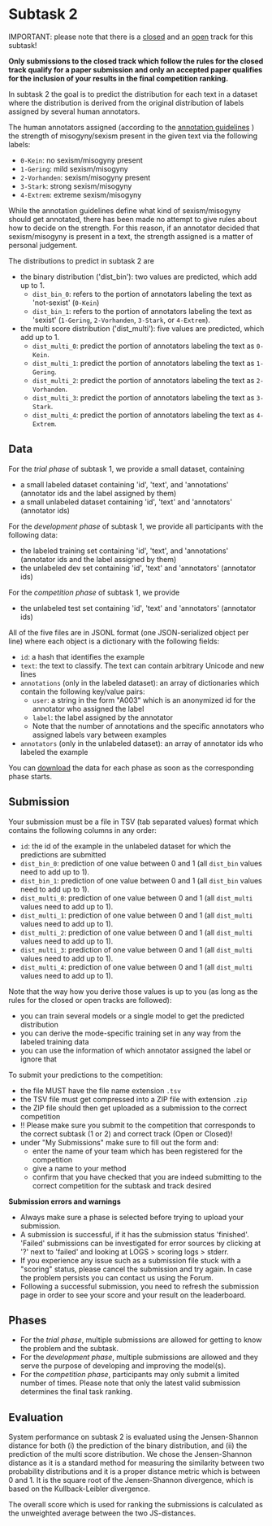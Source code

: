 # Subtask 2

IMPORTANT: please note that there is a [closed](closed-track.md) and an [open](open-track.md) track for this subtask!

**Only submissions to the closed track which follow the rules for the closed track qualify for a paper submission and only an accepted paper qualifies for the 
inclusion of your results in the final competition ranking.**

In subtask 2 the goal is to predict the distribution for each text in a dataset where the distribution is  derived from the original distribution of labels assigned by several human annotators. 

The human annotators assigned (according to the [annotation guidelines](guidelines.md) ) 
the strength of misogyny/sexism present in the given text via the following labels:

* `0-Kein`: no sexism/misogyny present
* `1-Gering`: mild sexism/misogyny
* `2-Vorhanden`: sexism/misogyny present
* `3-Stark`: strong sexism/misogyny
* `4-Extrem`: extreme sexism/misogyny

While the annotation guidelines define what kind of sexism/misogyny should get annotated, there has been made no attempt to give rules about how to decide on the strength. For this reason, if an annotator decided that sexism/misogyny is present in a text, the strength assigned is a matter of personal judgement.

The distributions to predict in subtask 2 are
* the binary distribution ('dist_bin'): two values are predicted, which add up to 1.
   * `dist_bin_0`: refers to the portion of annotators labeling the text as 'not-sexist' (`0-Kein`)
   * `dist_bin_1`: refers to the portion of annotators labeling the text as 'sexist' (`1-Gering`, `2-Vorhanden`, `3-Stark`, or `4-Extrem`).
* the multi score distribution ('dist_multi'): five values are predicted, which add up to 1.
   * `dist_multi_0`: predict the portion of annotators labeling the text as `0-Kein`.
   * `dist_multi_1`: predict the portion of annotators labeling the text as `1-Gering`.
   * `dist_multi_2`: predict the portion of annotators labeling the text as `2-Vorhanden`.
   * `dist_multi_3`: predict the portion of annotators labeling the text as `3-Stark`.
   * `dist_multi_4`: predict the portion of annotators labeling the text as `4-Extrem`.

## Data

For the *trial phase* of subtask 1, we provide a small dataset, containing
* a small labeled dataset containing 'id', 'text', and 'annotations' (annotator ids and the label assigned by them)
* a small unlabeled dataset containing 'id', 'text' and 'annotators' (annotator ids)

For the *development phase* of subtask 1, we provide all participants with the following data:
* the labeled training set containing 'id', 'text', and 'annotations' (annotator ids and the label assigned by them)
* the unlabeled dev set containing 'id', 'text' and 'annotators' (annotator ids)

For the *competition phase* of subtask 1, we provide
* the unlabeled test set containing 'id', 'text' and 'annotators' (annotator ids)
  
All of the five files are in JSONL format (one JSON-serialized object per line) where each object is a dictionary with the following 
fields:

* `id`: a hash that identifies the example
* `text`: the text to classify. The text can contain arbitrary Unicode and new lines 
* `annotations` (only in the labeled dataset): an array of dictionaries which contain the following key/value pairs:
  * `user`: a string in the form "A003" which is an anonymized id for the annotator who assigned the label
  * `label`: the label assigned by the annotator
  * Note that the number of annotations and the specific annotators who assigned labels vary between examples
* `annotators` (only in the unlabeled dataset): an array of annotator ids who labeled the example

You can [download](download.md) the data for each phase as soon as the corresponding phase starts.

## Submission

Your submission must be a file in TSV (tab separated values) format which contains the following columns in any order:

* `id`: the id of the example in the unlabeled dataset for which the predictions are submitted
* `dist_bin_0`: prediction of one value between 0 and 1 (all `dist_bin` values need to add up to 1). 
* `dist_bin_1`: prediction of one value between 0 and 1 (all `dist_bin` values need to add up to 1).
* `dist_multi_0`: prediction of one value between 0 and 1 (all `dist_multi` values need to add up to 1).
* `dist_multi_1`: prediction of one value between 0 and 1 (all `dist_multi` values need to add up to 1).
* `dist_multi_2`: prediction of one value between 0 and 1 (all `dist_multi` values need to add up to 1).
* `dist_multi_3`: prediction of one value between 0 and 1 (all `dist_multi` values need to add up to 1).
* `dist_multi_4`: prediction of one value between 0 and 1 (all `dist_multi` values need to add up to 1).

Note that the way how you derive those values is up to you (as long as the rules for the closed or open tracks are followed):

* you can train several models or a single model to get the predicted distribution
* you can derive the mode-specific training set in any way from the labeled training data
* you can use the information of which annotator assigned the label or ignore that

To submit your predictions to the competition:

* the file MUST have the file name extension `.tsv` 
* the TSV file must get compressed into a ZIP file with extension `.zip`
* the ZIP file should then get uploaded as a submission to the correct competition
* !! Please make sure you submit to the competition that corresponds to the correct subtask (1 or 2) and correct track (Open or Closed)!
* under "My Submissions" make sure to fill out the form and:
  * enter the name of your team which has been registered for the competition
  * give a name to your method 
  * confirm that you have checked that you are indeed submitting to the correct competition for the subtask and track desired
 
**Submission errors and warnings**

* Always make sure a phase is selected before trying to upload your submission.
* A submission is successful, if it has the submission status 'finished'. 'Failed' submissions can be investigated for error sources by clicking at '?' next to 'failed' and looking at LOGS > scoring logs > stderr.
* If you experience any issue such as a submission file stuck with a "scoring" status, please cancel the submission and try again. In case the problem persists you can contact us using the Forum.
* Following a successful submission, you need to refresh the submission page in order to see your score and your result on the leaderboard.

## Phases

* For the *trial phase*, multiple submissions are allowed for getting to know the problem and the subtask.
* For the *development phase*, multiple submissions are allowed and they serve the purpose of developing and improving the model(s).
* For the *competition phase*, participants may only submit a limited number of times. Please note that only the latest valid submission determines the final task ranking.

## Evaluation

System performance on subtask 2 is evaluated using the Jensen-Shannon distance for both (i) the prediction of the binary distribution, and (ii) the prediction of the multi score distribution. We chose the Jensen-Shannon distance as it is a standard method for measuring the similarity between two probability distributions and it is a proper 
distance metric which is between 0 and 1. It is the square root of the Jensen-Shannon divergence, which is based on the Kullback-Leibler divergence. 

The overall score which is used for ranking the submissions is calculated as the unweighted average between the two JS-distances.

